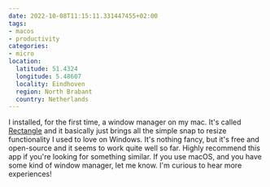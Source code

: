 ```yaml
---
date: 2022-10-08T11:15:11.331447455+02:00
tags:
- macos
- productivity
categories:
- micro
location:
  latitude: 51.4324
  longitude: 5.48607
  locality: Eindhoven
  region: North Brabant
  country: Netherlands
---
```


I installed, for the first time, a window manager on my mac. It's called [Rectangle](https://github.com/rxhanson/Rectangle) and it basically just brings all the simple snap to resize functionality I used to love on Windows. It's nothing fancy, but it's free and open-source and it seems to work quite well so far. Highly recommend this app if you're looking for something similar. If you use macOS, and you have some kind of window manager, let me know. I'm curious to hear more experiences!
